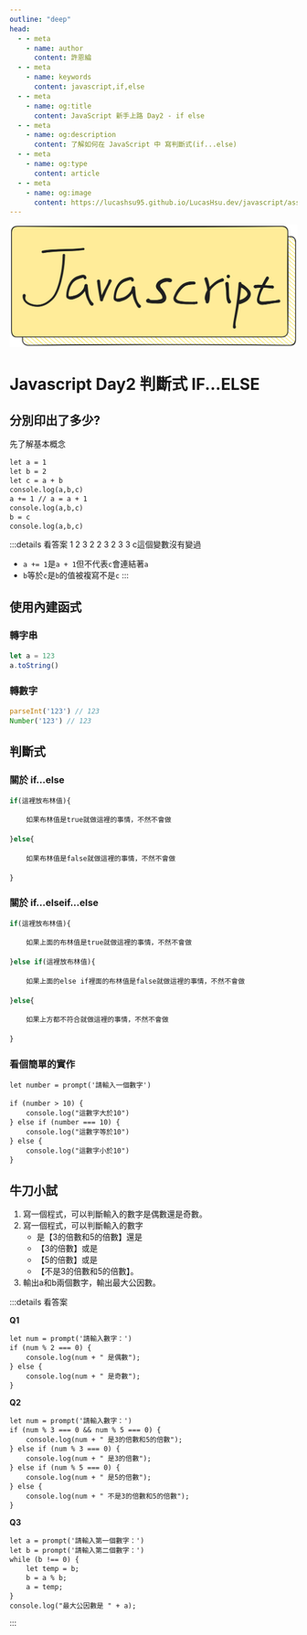```yaml
---
outline: "deep"
head:
  - - meta
    - name: author
      content: 許恩綸
  - - meta
    - name: keywords
      content: javascript,if,else
  - - meta
    - name: og:title
      content: JavaScript 新手上路 Day2 - if else
  - - meta
    - name: og:description
      content: 了解如何在 JavaScript 中 寫判斷式(if...else)
  - - meta
    - name: og:type
      content: article
  - - meta
    - name: og:image
      content: https://lucashsu95.github.io/LucasHsu.dev/javascript/assets/Days/javascript-title-img.png
---
```


<img src="../assets/Days/javascript-title-img.png" alt="javascript-title-img" class="title-img" />

# Javascript Day2 判斷式 IF...ELSE

## 分別印出了多少?

先了解基本概念

```javascript:line-numbers
let a = 1
let b = 2
let c = a + b
console.log(a,b,c)
a += 1 // a = a + 1
console.log(a,b,c)
b = c
console.log(a,b,c)
```

:::details 看答案
1 2 3
2 2 3
2 3 3
c這個變數沒有變過
- `a += 1`是`a + 1`但不代表`c`會連結著`a`
- `b`等於`c`是`b`的值被複寫不是`c`
:::

## 使用內建函式
### 轉字串
```javascript
let a = 123
a.toString()
```

### 轉數字
```javascript
parseInt('123') // 123
Number('123') // 123
```

## 判斷式

### 關於 if...else

```javascript
if(這裡放布林值){
    
    如果布林值是true就做這裡的事情，不然不會做
    
}else{
    
    如果布林值是false就做這裡的事情，不然不會做
    
}

```

### 關於 if...elseif...else

```javascript
if(這裡放布林值){
    
    如果上面的布林值是true就做這裡的事情，不然不會做
    
}else if(這裡放布林值){
    
    如果上面的else if裡面的布林值是false就做這裡的事情，不然不會做
    
}else{
    
    如果上方都不符合就做這裡的事情，不然不會做
    
}
```


### 看個簡單的實作

```javascript:line-numbers
let number = prompt('請輸入一個數字')

if (number > 10) {
    console.log("這數字大於10")
} else if (number === 10) {
    console.log("這數字等於10")
} else {
    console.log("這數字小於10")
}
```

## 牛刀小試

1. 寫一個程式，可以判斷輸入的數字是偶數還是奇數。
2. 寫一個程式，可以判斷輸入的數字
    - 是【3的倍數和5的倍數】還是
    - 【3的倍數】或是
    - 【5的倍數】或是
    - 【不是3的倍數和5的倍數】。
3. 輸出a和b兩個數字，輸出最大公因數。

:::details 看答案

**Q1**
```javascript:line-numbers
let num = prompt('請輸入數字：')
if (num % 2 === 0) {
    console.log(num + " 是偶數");
} else {
    console.log(num + " 是奇數");
}
```

**Q2**
```javascript:line-numbers
let num = prompt('請輸入數字：')
if (num % 3 === 0 && num % 5 === 0) {
    console.log(num + " 是3的倍數和5的倍數");
} else if (num % 3 === 0) {
    console.log(num + " 是3的倍數");
} else if (num % 5 === 0) {
    console.log(num + " 是5的倍數");
} else {
    console.log(num + " 不是3的倍數和5的倍數");
}
```

**Q3**
```javascript:line-numbers
let a = prompt('請輸入第一個數字：')
let b = prompt('請輸入第二個數字：')
while (b !== 0) {
    let temp = b;
    b = a % b;
    a = temp;
}
console.log("最大公因數是 " + a);
```
:::